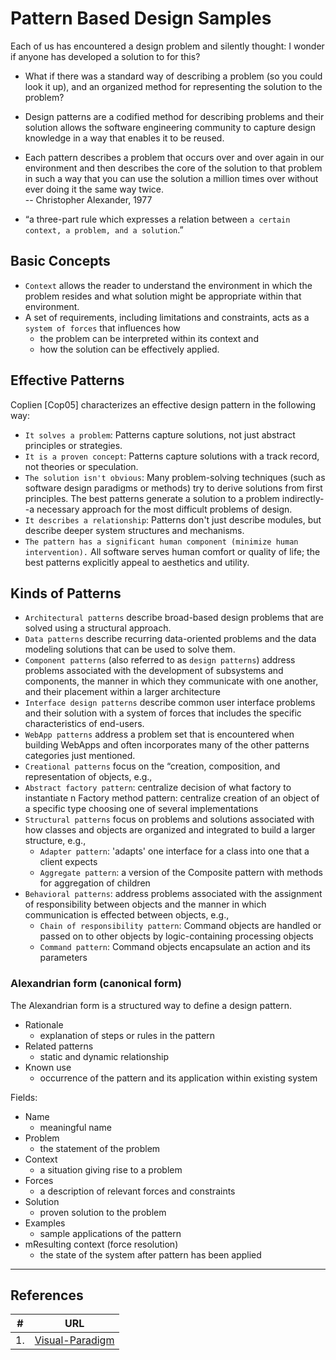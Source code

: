 # Pattern Based Design Samples

Each of us has encountered a design
problem and silently thought: I wonder if
anyone has developed a solution to for this?

- What if there was a standard way of describing a
problem (so you could look it up), and an
organized method for representing the solution
to the problem?

- Design patterns are a codified method for
describing problems and their solution
allows the software engineering community
to capture design knowledge in a way that
enables it to be reused.

- Each pattern describes a problem that
occurs over and over again in our
environment and then describes the core
of the solution to that problem in such a
way that you can use the solution a
million times over without ever doing it
the same way twice. <br>
  -- Christopher Alexander, 1977
- “a three-part rule which expresses a
relation between `a certain context, a
problem, and a solution`.”

## Basic Concepts

- `Context` allows the reader to understand
the environment in which the problem
resides and what solution might be
appropriate within that environment.
- A set of requirements, including
limitations and constraints, acts as a
`system of forces` that influences how
  - the problem can be interpreted within its
  context and
  - how the solution can be effectively applied.

## Effective Patterns

Coplien [Cop05] characterizes an effective design pattern in the following way:

- `It solves a problem`: Patterns capture solutions, not just abstract principles or strategies.
- `It is a proven concept`: Patterns capture solutions with a track record, not theories or speculation.
- `The solution isn't obvious`: Many problem-solving techniques (such as software design paradigms or methods) try to derive solutions from first principles. The best patterns generate a solution to a problem indirectly--a necessary approach for the most difficult problems of design.
- `It describes a relationship`: Patterns don't just describe modules, but describe deeper system structures and mechanisms.
- `The pattern has a significant human component (minimize human intervention).` All software serves human comfort or quality of life; the best patterns explicitly appeal to aesthetics and utility.

## Kinds of Patterns

- `Architectural patterns` describe broad-based design problems that are solved using a structural approach.
- `Data patterns` describe recurring data-oriented problems and the data modeling solutions that can be used to solve them.
- `Component patterns` (also referred to as `design patterns`) address problems associated with the development of subsystems and components, the manner in which they communicate with one another, and their placement within a larger architecture
- `Interface design patterns` describe common user interface problems and their solution with a system of forces that includes the specific characteristics of end-users.
- `WebApp patterns` address a problem set that is encountered when building WebApps and often incorporates many of the other patterns categories just mentioned.
- `Creational patterns` focus on the “creation, composition, and representation of objects, e.g.,
- `Abstract factory pattern`: centralize decision of what factory to instantiate n Factory method pattern: centralize creation of an object of a specific type
choosing one of several implementations
- `Structural patterns` focus on problems and solutions associated with how classes and objects are organized and integrated to build a larger structure, e.g.,
  - `Adapter pattern`: 'adapts' one interface for a class into one that a client expects 
  - `Aggregate pattern`: a version of the Composite pattern with methods for
  aggregation of children
- `Behavioral patterns`: address problems associated with the assignment of responsibility between objects and the manner in which communication is effected between objects, e.g.,
  - `Chain of responsibility pattern`: Command objects are handled or passed on to other objects by logic-containing processing objects
  - `Command pattern`: Command objects encapsulate an action and its parameters

###  Alexandrian form (canonical form)

The Alexandrian form is a structured way to define a design pattern.

- Rationale
  - explanation of steps or rules in the pattern
- Related patterns
  - static and dynamic relationship
- Known use
  - occurrence of the pattern and its application
      within existing system

Fields: 

- Name
  - meaningful name
- Problem
  - the statement of the problem
- Context
  - a situation giving rise to a problem
- Forces
  - a description of relevant forces and constraints
- Solution
  - proven solution to the problem
- Examples
  - sample applications of the pattern
- mResulting context (force resolution)
  - the state of the system after pattern has been applied


















---

## References
| #  | URL                                                                                                                           |
|----|-------------------------------------------------------------------------------------------------------------------------------|
| 1. | [Visual-Paradigm](https://www.visual-paradigm.com) |

